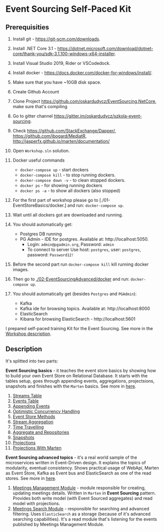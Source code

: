 # Event Sourcing Self-Paced Kit

## Prerequisities

1. Install git - https://git-scm.com/downloads.
2. Install .NET Core 3.1 - https://dotnet.microsoft.com/download/dotnet-core/thank-you/sdk-3.1.100-windows-x64-installer.
3. Install Visual Studio 2019, Rider or VSCodedock.
4. Install docker - https://docs.docker.com/docker-for-windows/install/.
5. Make sure that you have ~10GB disk space.
6. Create Github Account
7. Clone Project https://github.com/oskardudycz/EventSourcing.NetCore, make sure that's compiling
8. Go to gitter channel https://gitter.im/oskardudycz/szkola-event-sourcing.
9. Check https://github.com/StackExchange/Dapper/, https://github.com/jbogard/MediatR, http://jasperfx.github.io/marten/documentation/
10. Open `Workshop.sln` solution.
11. Docker useful commands

    - `docker-compose up` - start dockers
    - `docker-compose kill` - to stop running dockers.
    - `docker-compose down -v` - to clean stopped dockers.
    - `docker ps` - for showing running dockers
    - `docker ps -a` - to show all dockers (also stopped)

12. For the first part of workshop please go to [./01-EventStoreBasics/docker.] and run: `docker-compose up`.
13. Wait until all dockers got are downloaded and running.
14. You should automatically get:

    - Postgres DB running
    - PG Admin - IDE for postgres. Available at: http://localhost:5050.
        - Login: `admin@pgadmin.org`, Password: `admin`
        - To connect to server Use host: `postgres`, user: `postgres`, password: `Password12!`

15. Before the second part run `docker-compose kill` kill running docker images.
16. Then go to [./02-EventSourcingAdvanced/docker](./02-EventSourcingAdvanced/docker) and run: `docker-compose up`.
17. You should automatically get (besides `Postgres` and `PGAdmin`):
    - Kafka
    - Kafka ide for browsing topics. Available at: http://localhost:8000
    - ElasticSearch
    - Kibana for browsing ElasticSearch - http://localhost:5601

I prepared self-paced training Kit for the Event Sourcing. See more in the [Workshop description](./Readme.md).

## Description

It's splitted into two parts:

**Event Sourcing basics** - it teaches the event store basics by showing how to build your own Event Store on Relational Database. It starts with the tables setup, goes through appending events, aggregations, projectsions, snapshots and finishes with the `Marten` basics. See more in [here](./01-EventStoreBasics/).

1. [Streams Table](./01-EventStoreBasics/01-CreateStreamsTable)
2. [Events Table](./01-EventStoreBasics/02-CreateEventsTable)
3. [Appending Events](./01-EventStoreBasics/03-CreateAppendEventFunction)
4. [Optimistic Concurrency Handling](03-OptimisticConcurrency)
5. [Event Store Methods](./01-EventStoreBasics/04-EventStoreMethods)
6. [Stream Aggregation](./01-EventStoreBasics/05-StreamAggregation)
7. [Time Travelling](./01-EventStoreBasics/06-TimeTraveling)
8. [Aggregate and Repositories](./01-EventStoreBasics/07-AggregateAndRepository)
9. [Snapshots](./01-EventStoreBasics/08-Snapshots)
10. [Projections](./01-EventStoreBasics/09-Projections)
11. [Projections With Marten](./01-EventStoreBasics/10-ProjectionsWithMarten)

**Event Sourcing advanced topics** - it's a real world sample of the microservices written in Event-Driven design. It explains the topics of modularity, eventual consistency. Shows practical usage of WebApi, Marten as Event Store, Kafka as Event bus and ElasticSearch as one of the read stores. See more in [here](./02-EventSourcingAdvanced/).

1. [Meetings Management Module](./02-EventSourcingAdvanced/MeetingsManagement) - module responsible for creating, updating meetings details. Written in `Marten` in **Event Sourcing** pattern. Provides both write model (with Event Sourced aggregates) and read model with projections.
2. [Meetings Search Module](./02-EventSourcingAdvanced/MeetingsSearch) - responsible for searching and advanced filtering. Uses `ElasticSearch` as a storage (because of it's advanced searching capabilities). It's a read module that's listening for the events published by Meetings Management Module.
